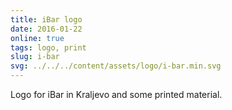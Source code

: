 ```yaml
---
title: iBar logo
date: 2016-01-22
online: true
tags: logo, print
slug: i-bar
svg: ../../../content/assets/logo/i-bar.min.svg
---
```


Logo for iBar in Kraljevo and some printed material.
